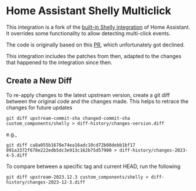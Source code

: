 # Home Assistant Shelly Multiclick

This integration is a fork of the [built-in Shelly integration](https://github.com/home-assistant/core/tree/dev/homeassistant/components/shelly) of Home Assistant. It overrides some functionality to allow detecting multi-click events.

The code is originally based on this [PR](https://github.com/home-assistant/core/pull/58436), which unfortunately got declined.

This integration includes the patches from then, adapted to the changes that happened to the integration since then.

## Create a New Diff

To re-apply changes to the latest upstream version, create a git diff between the original code and the changes made. This helps to retrace the changes for future updates

```console
git diff upstream-commit-sha changed-commit-sha custom_components/shelly > diff-history/changes-version.diff
```

e.g.,

```console
git diff ca8a055b1678e74ea16adc10cd72b08debb1bf17 091a3372f678e222edb5dc3e913c162b75d57900 > diff-history/changes-2023-4-5.diff
```

To compare between a specific tag and current HEAD, run the following

```console
git diff upstream-2023.12.3 custom_components/shelly > diff-history/changes-2023-12-3.diff
```
